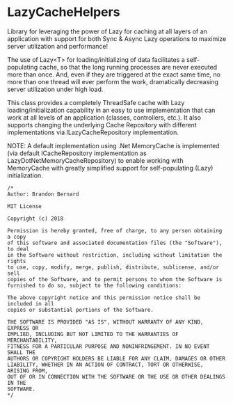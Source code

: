 # LazyCacheHelpers
Library for leveraging the power of Lazy<T> for caching at all layers of an application with support for both Sync & Async
Lazy operations to maximize server utilization and performance!

    
The use of Lazy&lt;T&gt; for loading/initializing of data facilitates a self-populating cache, so that the long running processes are never executed more than once.  And, even if they are triggered at the exact same time, no more than one thread will ever perform the work, dramatically decreasing server utilization under high load.

This class provides a completely ThreadSafe cache with Lazy loading/initialization capability in an easy to use implementation that can work at all levels of an application (classes, controllers, etc.). It also supports changing the underlying Cache Repository with different implementations via ILazyCacheRepository implementation.

NOTE: A default implementation using .Net MemoryCache is implemented (via default ICacheRepository implementation as LazyDotNetMemoryCacheRepository) to enable working with MemoryCache with greatly simplified support for self-populating (Lazy) initialization.

```
/*
Author: Brandon Bernard

MIT License

Copyright (c) 2018

Permission is hereby granted, free of charge, to any person obtaining a copy
of this software and associated documentation files (the "Software"), to deal
in the Software without restriction, including without limitation the rights
to use, copy, modify, merge, publish, distribute, sublicense, and/or sell
copies of the Software, and to permit persons to whom the Software is
furnished to do so, subject to the following conditions:

The above copyright notice and this permission notice shall be included in all
copies or substantial portions of the Software.

THE SOFTWARE IS PROVIDED "AS IS", WITHOUT WARRANTY OF ANY KIND, EXPRESS OR
IMPLIED, INCLUDING BUT NOT LIMITED TO THE WARRANTIES OF MERCHANTABILITY,
FITNESS FOR A PARTICULAR PURPOSE AND NONINFRINGEMENT. IN NO EVENT SHALL THE
AUTHORS OR COPYRIGHT HOLDERS BE LIABLE FOR ANY CLAIM, DAMAGES OR OTHER
LIABILITY, WHETHER IN AN ACTION OF CONTRACT, TORT OR OTHERWISE, ARISING FROM,
OUT OF OR IN CONNECTION WITH THE SOFTWARE OR THE USE OR OTHER DEALINGS IN THE
SOFTWARE.
*/
```
